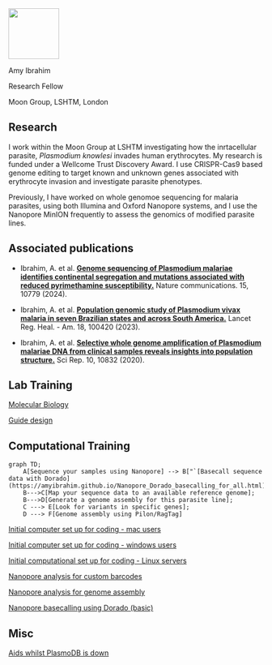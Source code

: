 <!--# amyibrahim.github.io -->
<!-- This is commented out. -->

<img src="https://github.com/amyibrahim/amyibrahim.github.io/assets/35772608/06aaf2af-f043-4a38-9f15-b09080f91576" width="100" height="100">

Amy Ibrahim

Research Fellow

Moon Group, LSHTM, London


## Research

I work within the Moon Group at LSHTM investigating how the inrtacellular parasite, _Plasmodium knowlesi_ invades human erythrocytes. My research is funded under a Wellcome Trust Discovery Award. I use CRISPR-Cas9 based genome editing to target known and unknown genes associated with erythrocyte invasion and investigate parasite phenotypes. 

Previously, I have worked on whole genomoe sequencing for malaria parasites, using both Illumina and Oxford Nanopore systems, and I use the Nanopore MinION frequently to assess the genomics of modified parasite lines.

## Associated publications

- Ibrahim, A. et al. **[Genome sequencing of Plasmodium malariae identifies continental segregation and mutations associated with reduced pyrimethamine susceptibility.](https://www.nature.com/articles/s41467-024-55102-3)** Nature communications. 15, 10779 (2024).

- Ibrahim, A. et al. **[Population genomic study of Plasmodium vivax malaria in seven Brazilian states and across South America.](https://www.thelancet.com/journals/lanam/article/PIIS2667-193X(22)00237-X/fulltext)** Lancet Reg. Heal. - Am. 18, 100420 (2023).

- Ibrahim, A. et al. **[Selective whole genome amplification of Plasmodium malariae DNA from clinical samples reveals insights into population structure.](https://www.nature.com/articles/s41598-020-67568-4)** Sci Rep. 10, 10832 (2020). 

## Lab Training
[Molecular Biology](./Molecular_biology.html) 

[Guide design](./Guides.html) 

## Computational Training

```mermaid
graph TD;
    A[Sequence your samples using Nanopore] --> B["`[Basecall sequence data with Dorado](https://amyibrahim.github.io/Nanopore_Dorado_basecalling_for_all.html)`"];
    B--->C[Map your sequence data to an available reference genome];
    B--->D[Generate a genome assembly for this parasite line];
    C ---> E[Look for variants in specific genes];
    D ---> F[Genome assembly using Pilon/RagTag]
```

[Initial computer set up for coding - mac users](./Computational_setup_mac.md)

[Initial computer set up for coding - windows users](./Computational_setup_windows.md)

[Initial computational set up for coding - Linux servers](./computational_setup_Linux_server.md)

[Nanopore analysis for custom barcodes](./Nanopore_analysis_barcodes.md) 

[Nanopore analysis for genome assembly](./Nanopore_analysis_genome_assembly.html/)

[Nanopore basecalling using Dorado (basic)](./Nanopore_Dorado_basecalling_for_all.md/)



## Misc
[Aids whilst PlasmoDB is down](./PlasmoDB_aids.html/)

